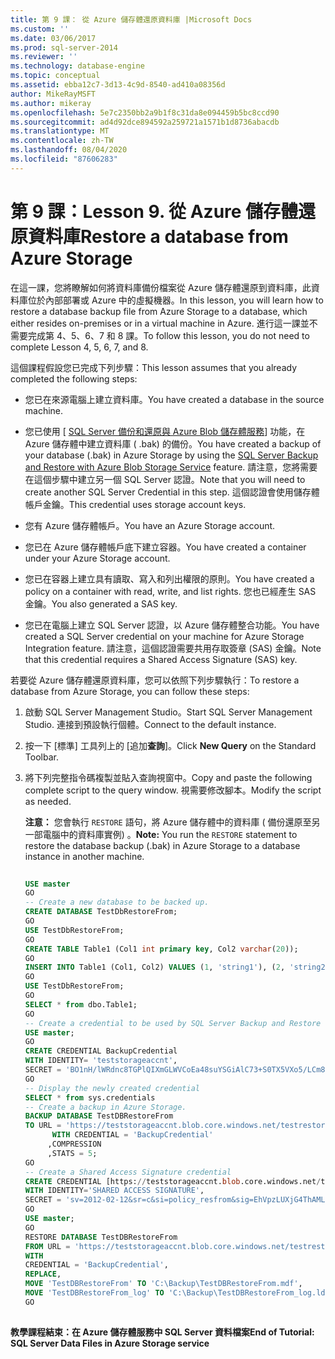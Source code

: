 ```yaml
---
title: 第 9 課： 從 Azure 儲存體還原資料庫 |Microsoft Docs
ms.custom: ''
ms.date: 03/06/2017
ms.prod: sql-server-2014
ms.reviewer: ''
ms.technology: database-engine
ms.topic: conceptual
ms.assetid: ebba12c7-3d13-4c9d-8540-ad410a08356d
author: MikeRayMSFT
ms.author: mikeray
ms.openlocfilehash: 5e7c2350bb2a9b1f8c31da8e094459b5bc8ccd90
ms.sourcegitcommit: ad4d92dce894592a259721a1571b1d8736abacdb
ms.translationtype: MT
ms.contentlocale: zh-TW
ms.lasthandoff: 08/04/2020
ms.locfileid: "87606283"
---
```

# <a name="lesson-9-restore-a-database-from-azure-storage"></a><span data-ttu-id="2f90b-103">第 9 課：</span><span class="sxs-lookup"><span data-stu-id="2f90b-103">Lesson 9.</span></span> <span data-ttu-id="2f90b-104">從 Azure 儲存體還原資料庫</span><span class="sxs-lookup"><span data-stu-id="2f90b-104">Restore a database from Azure Storage</span></span>
  <span data-ttu-id="2f90b-105">在這一課，您將瞭解如何將資料庫備份檔案從 Azure 儲存體還原到資料庫，此資料庫位於內部部署或 Azure 中的虛擬機器。</span><span class="sxs-lookup"><span data-stu-id="2f90b-105">In this lesson, you will learn how to restore a database backup file from Azure Storage to a database, which either resides on-premises or in a virtual machine in Azure.</span></span> <span data-ttu-id="2f90b-106">進行這一課並不需要完成第 4、5、6、7 和 8 課。</span><span class="sxs-lookup"><span data-stu-id="2f90b-106">To follow this lesson, you do not need to complete Lesson 4, 5, 6, 7, and 8.</span></span>  
  
 <span data-ttu-id="2f90b-107">這個課程假設您已完成下列步驟：</span><span class="sxs-lookup"><span data-stu-id="2f90b-107">This lesson assumes that you already completed the following steps:</span></span>  
  
-   <span data-ttu-id="2f90b-108">您已在來源電腦上建立資料庫。</span><span class="sxs-lookup"><span data-stu-id="2f90b-108">You have created a database in the source machine.</span></span>  
  
-   <span data-ttu-id="2f90b-109">您已使用 [ [SQL Server 備份和還原與 Azure Blob 儲存體服務](backup-restore/sql-server-backup-and-restore-with-microsoft-azure-blob-storage-service.md)] 功能，在 Azure 儲存體中建立資料庫 ( .bak) 的備份。</span><span class="sxs-lookup"><span data-stu-id="2f90b-109">You have created a backup of your database (.bak) in Azure Storage by using the [SQL Server Backup and Restore with Azure Blob Storage Service](backup-restore/sql-server-backup-and-restore-with-microsoft-azure-blob-storage-service.md) feature.</span></span> <span data-ttu-id="2f90b-110">請注意，您將需要在這個步驟中建立另一個 SQL Server 認證。</span><span class="sxs-lookup"><span data-stu-id="2f90b-110">Note that you will need to create another SQL Server Credential in this step.</span></span> <span data-ttu-id="2f90b-111">這個認證會使用儲存體帳戶金鑰。</span><span class="sxs-lookup"><span data-stu-id="2f90b-111">This credential uses storage account keys.</span></span>  
  
-   <span data-ttu-id="2f90b-112">您有 Azure 儲存體帳戶。</span><span class="sxs-lookup"><span data-stu-id="2f90b-112">You have an Azure Storage account.</span></span>  
  
-   <span data-ttu-id="2f90b-113">您已在 Azure 儲存體帳戶底下建立容器。</span><span class="sxs-lookup"><span data-stu-id="2f90b-113">You have created a container under your Azure Storage account.</span></span>  
  
-   <span data-ttu-id="2f90b-114">您已在容器上建立具有讀取、寫入和列出權限的原則。</span><span class="sxs-lookup"><span data-stu-id="2f90b-114">You have created a policy on a container with read, write, and list rights.</span></span> <span data-ttu-id="2f90b-115">您也已經產生 SAS 金鑰。</span><span class="sxs-lookup"><span data-stu-id="2f90b-115">You also generated a SAS key.</span></span>  
  
-   <span data-ttu-id="2f90b-116">您已在電腦上建立 SQL Server 認證，以 Azure 儲存體整合功能。</span><span class="sxs-lookup"><span data-stu-id="2f90b-116">You have created a SQL Server credential on your machine for Azure Storage Integration feature.</span></span> <span data-ttu-id="2f90b-117">請注意，這個認證需要共用存取簽章 (SAS) 金鑰。</span><span class="sxs-lookup"><span data-stu-id="2f90b-117">Note that this credential requires a Shared Access Signature (SAS) key.</span></span>  
  
 <span data-ttu-id="2f90b-118">若要從 Azure 儲存體還原資料庫，您可以依照下列步驟執行：</span><span class="sxs-lookup"><span data-stu-id="2f90b-118">To restore a database from Azure Storage, you can follow these steps:</span></span>  
  
1.  <span data-ttu-id="2f90b-119">啟動 SQL Server Management Studio。</span><span class="sxs-lookup"><span data-stu-id="2f90b-119">Start SQL Server Management Studio.</span></span> <span data-ttu-id="2f90b-120">連接到預設執行個體。</span><span class="sxs-lookup"><span data-stu-id="2f90b-120">Connect to the default instance.</span></span>  
  
2.  <span data-ttu-id="2f90b-121">按一下 [標準] 工具列上的 [追加**查詢**]。</span><span class="sxs-lookup"><span data-stu-id="2f90b-121">Click **New Query** on the Standard Toolbar.</span></span>  
  
3.  <span data-ttu-id="2f90b-122">將下列完整指令碼複製並貼入查詢視窗中。</span><span class="sxs-lookup"><span data-stu-id="2f90b-122">Copy and paste the following complete script to the query window.</span></span> <span data-ttu-id="2f90b-123">視需要修改腳本。</span><span class="sxs-lookup"><span data-stu-id="2f90b-123">Modify the script as needed.</span></span>  
  
     <span data-ttu-id="2f90b-124">**注意：** 您會執行 `RESTORE` 語句，將 Azure 儲存體中的資料庫 ( 備份還原至另一部電腦中的資料庫實例) 。</span><span class="sxs-lookup"><span data-stu-id="2f90b-124">**Note:** You run the `RESTORE` statement to restore the database backup (.bak) in Azure Storage to a database instance in another machine.</span></span>  
  
    ```sql  
  
    USE master   
    GO   
    -- Create a new database to be backed up.   
    CREATE DATABASE TestDbRestoreFrom;   
    GO   
    USE TestDbRestoreFrom;   
    GO   
    CREATE TABLE Table1 (Col1 int primary key, Col2 varchar(20));   
    GO   
    INSERT INTO Table1 (Col1, Col2) VALUES (1, 'string1'), (2, 'string2');   
    GO   
    USE TestDbRestoreFrom;   
    GO   
    SELECT * from dbo.Table1;   
    GO   
    -- Create a credential to be used by SQL Server Backup and Restore with Azure -----Blob Storage Service.   
    USE master;   
    GO   
    CREATE CREDENTIAL BackupCredential    
    WITH IDENTITY= 'teststorageaccnt',   
    SECRET = 'BO1nH/lWRdnc8TGPlQIXmGLWVCoEa48suYSGiAlC73+S0TX5VXo5/LCm8qiyGCYafDg4ZsueDIV3GQ5RXHaRGw=='    
    GO   
    -- Display the newly created credential   
    SELECT * from sys.credentials   
    -- Create a backup in Azure Storage.   
    BACKUP DATABASE TestDBRestoreFrom    
    TO URL = 'https://teststorageaccnt.blob.core.windows.net/testrestorefrom/TestDBRestoreFrom.bak'    
          WITH CREDENTIAL = 'BackupCredential'    
         ,COMPRESSION   
         ,STATS = 5;   
    GO    
    -- Create a Shared Access Signature credential   
    CREATE CREDENTIAL [https://teststorageaccnt.blob.core.windows.net/testrestorefrom]   
    WITH IDENTITY='SHARED ACCESS SIGNATURE',   
    SECRET = 'sv=2012-02-12&sr=c&si=policy_resfrom&sig=EhVpzLUXjG4ThAMLmVhrnoiCt8IfmD3BsuYiMawGzxc%3D'   
    GO   
    USE master;   
    GO   
    RESTORE DATABASE TestDBRestoreFrom    
    FROM URL = 'https://teststorageaccnt.blob.core.windows.net/testrestorefrom/TestDBRestoreFrom.bak'    
    WITH    
    CREDENTIAL = 'BackupCredential',    
    REPLACE,   
    MOVE 'TestDBRestoreFrom' TO 'C:\Backup\TestDBRestoreFrom.mdf',     
    MOVE 'TestDBRestoreFrom_log' TO 'C:\Backup\TestDBRestoreFrom_log.ldf';   
    GO  
  
    ```  
  
 <span data-ttu-id="2f90b-125">**教學課程結束：在 Azure 儲存體服務中 SQL Server 資料檔案**</span><span class="sxs-lookup"><span data-stu-id="2f90b-125">**End of Tutorial: SQL Server Data Files in Azure Storage service**</span></span>  
  
  

